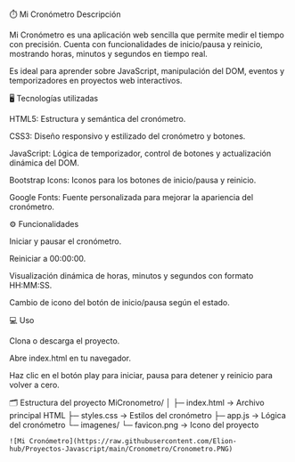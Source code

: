⏱️ Mi Cronómetro
Descripción

Mi Cronómetro es una aplicación web sencilla que permite medir el tiempo con precisión. Cuenta con funcionalidades de inicio/pausa y reinicio, mostrando horas, minutos y segundos en tiempo real.

Es ideal para aprender sobre JavaScript, manipulación del DOM, eventos y temporizadores en proyectos web interactivos.

🖥️ Tecnologías utilizadas

HTML5: Estructura y semántica del cronómetro.

CSS3: Diseño responsivo y estilizado del cronómetro y botones.

JavaScript: Lógica de temporizador, control de botones y actualización dinámica del DOM.

Bootstrap Icons: Iconos para los botones de inicio/pausa y reinicio.

Google Fonts: Fuente personalizada para mejorar la apariencia del cronómetro.

⚙️ Funcionalidades

Iniciar y pausar el cronómetro.

Reiniciar a 00:00:00.

Visualización dinámica de horas, minutos y segundos con formato HH:MM:SS.

Cambio de icono del botón de inicio/pausa según el estado.

💻 Uso

Clona o descarga el proyecto.

Abre index.html en tu navegador.

Haz clic en el botón play para iniciar, pausa para detener y reinicio para volver a cero.

🗂️ Estructura del proyecto
MiCronometro/
│
├─ index.html          → Archivo principal HTML
├─ styles.css          → Estilos del cronómetro
├─ app.js              → Lógica del cronómetro
└─ imagenes/
    └─ favicon.png     → Icono del proyecto

    ![Mi Cronómetro](https://raw.githubusercontent.com/Elion-hub/Proyectos-Javascript/main/Cronometro/Cronometro.PNG)
